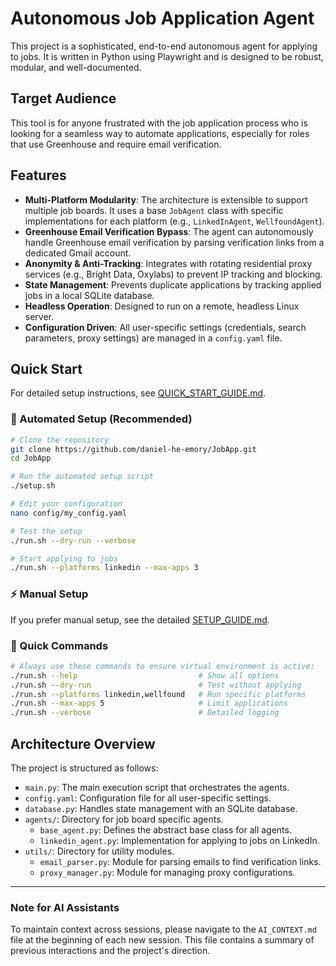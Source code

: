# Autonomous Job Application Agent

This project is a sophisticated, end-to-end autonomous agent for applying to jobs. It is written in Python using Playwright and is designed to be robust, modular, and well-documented.

## Target Audience
This tool is for anyone frustrated with the job application process who is looking for a seamless way to automate applications, especially for roles that use Greenhouse and require email verification.

## Features

*   **Multi-Platform Modularity**: The architecture is extensible to support multiple job boards. It uses a base `JobAgent` class with specific implementations for each platform (e.g., `LinkedInAgent`, `WellfoundAgent`).
*   **Greenhouse Email Verification Bypass**: The agent can autonomously handle Greenhouse email verification by parsing verification links from a dedicated Gmail account.
*   **Anonymity & Anti-Tracking**: Integrates with rotating residential proxy services (e.g., Bright Data, Oxylabs) to prevent IP tracking and blocking.
*   **State Management**: Prevents duplicate applications by tracking applied jobs in a local SQLite database.
*   **Headless Operation**: Designed to run on a remote, headless Linux server.
*   **Configuration Driven**: All user-specific settings (credentials, search parameters, proxy settings) are managed in a `config.yaml` file.

## Quick Start

For detailed setup instructions, see [QUICK_START_GUIDE.md](QUICK_START_GUIDE.md).

### 🚀 Automated Setup (Recommended)

```bash
# Clone the repository
git clone https://github.com/daniel-he-emory/JobApp.git
cd JobApp

# Run the automated setup script
./setup.sh

# Edit your configuration
nano config/my_config.yaml

# Test the setup
./run.sh --dry-run --verbose

# Start applying to jobs
./run.sh --platforms linkedin --max-apps 3
```

### ⚡ Manual Setup

If you prefer manual setup, see the detailed [SETUP_GUIDE.md](SETUP_GUIDE.md).

### 🎯 Quick Commands

```bash
# Always use these commands to ensure virtual environment is active:
./run.sh --help                           # Show all options
./run.sh --dry-run                        # Test without applying
./run.sh --platforms linkedin,wellfound   # Run specific platforms
./run.sh --max-apps 5                     # Limit applications
./run.sh --verbose                        # Detailed logging
```

## Architecture Overview

The project is structured as follows:

*   `main.py`: The main execution script that orchestrates the agents.
*   `config.yaml`: Configuration file for all user-specific settings.
*   `database.py`: Handles state management with an SQLite database.
*   `agents/`: Directory for job board specific agents.
    *   `base_agent.py`: Defines the abstract base class for all agents.
    *   `linkedin_agent.py`: Implementation for applying to jobs on LinkedIn.
*   `utils/`: Directory for utility modules.
    *   `email_parser.py`: Module for parsing emails to find verification links.
    *   `proxy_manager.py`: Module for managing proxy configurations.

---

### Note for AI Assistants

To maintain context across sessions, please navigate to the `AI_CONTEXT.md` file at the beginning of each new session. This file contains a summary of previous interactions and the project's direction.

